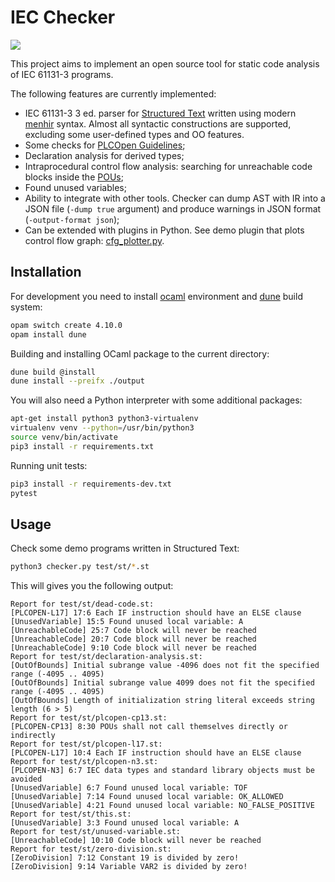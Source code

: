 # IEC Checker

![](https://github.com/jubnzv/iec-checker/workflows/Unit%20tests/badge.svg)

This project aims to implement an open source tool for static code analysis of IEC 61131-3 programs.

The following features are currently implemented:
+ IEC 61131-3 3 ed. parser for [Structured Text](https://en.wikipedia.org/wiki/Structured_text) written using modern [menhir](http://gallium.inria.fr/~fpottier/menhir/) syntax. Almost all syntactic constructions are supported, excluding some user-defined types and OO features.
+ Some checks for [PLCOpen Guidelines](https://plcopen.org/software-construction-guidelines);
+ Declaration analysis for derived types;
+ Intraprocedural control flow analysis: searching for unreachable code blocks inside the [POUs](https://en.wikipedia.org/wiki/IEC_61131-3#Program_organization_unit_(POU));
+ Found unused variables;
+ Ability to integrate with other tools. Checker can dump AST with IR into a JSON file (`-dump true` argument) and produce warnings in JSON format (`-output-format json`);
+ Can be extended with plugins in Python. See demo plugin that plots control flow graph: [cfg_plotter.py](./src/python/plugins/cfg_plotter.py).

## Installation

For development you need to install [ocaml](https://ocaml.org/docs/install.html) environment and [dune](https://dune.readthedocs.io/en/stable/quick-start.html) build system:
```bash
opam switch create 4.10.0
opam install dune
```

Building and installing OCaml package to the current directory:
```bash
dune build @install
dune install --preifx ./output
```

You will also need a Python interpreter with some additional packages:
```bash
apt-get install python3 python3-virtualenv
virtualenv venv --python=/usr/bin/python3
source venv/bin/activate
pip3 install -r requirements.txt
```

Running unit tests:
```bash
pip3 install -r requirements-dev.txt
pytest
```

## Usage

Check some demo programs written in Structured Text:
```bash
python3 checker.py test/st/*.st
```

This will gives you the following output:
```
Report for test/st/dead-code.st:
[PLCOPEN-L17] 17:6 Each IF instruction should have an ELSE clause
[UnusedVariable] 15:5 Found unused local variable: A
[UnreachableCode] 25:7 Code block will never be reached
[UnreachableCode] 20:7 Code block will never be reached
[UnreachableCode] 9:10 Code block will never be reached
Report for test/st/declaration-analysis.st:
[OutOfBounds] Initial subrange value -4096 does not fit the specified range (-4095 .. 4095)
[OutOfBounds] Initial subrange value 4099 does not fit the specified range (-4095 .. 4095)
[OutOfBounds] Length of initialization string literal exceeds string length (6 > 5)
Report for test/st/plcopen-cp13.st:
[PLCOPEN-CP13] 8:30 POUs shall not call themselves directly or indirectly
Report for test/st/plcopen-l17.st:
[PLCOPEN-L17] 10:4 Each IF instruction should have an ELSE clause
Report for test/st/plcopen-n3.st:
[PLCOPEN-N3] 6:7 IEC data types and standard library objects must be avoided
[UnusedVariable] 6:7 Found unused local variable: TOF
[UnusedVariable] 7:14 Found unused local variable: OK_ALLOWED
[UnusedVariable] 4:21 Found unused local variable: NO_FALSE_POSITIVE
Report for test/st/this.st:
[UnusedVariable] 3:3 Found unused local variable: A
Report for test/st/unused-variable.st:
[UnreachableCode] 10:10 Code block will never be reached
Report for test/st/zero-division.st:
[ZeroDivision] 7:12 Constant 19 is divided by zero!
[ZeroDivision] 9:14 Variable VAR2 is divided by zero!
```

